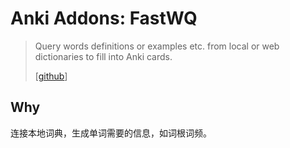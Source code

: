 # Anki Addons: FastWQ

> Query words definitions or examples etc. from local or web dictionaries to fill into Anki cards.
> 
> [[github](https://sth2018.github.io/FastWordQuery/)]


## Why

连接本地词典，生成单词需要的信息，如词根词频。